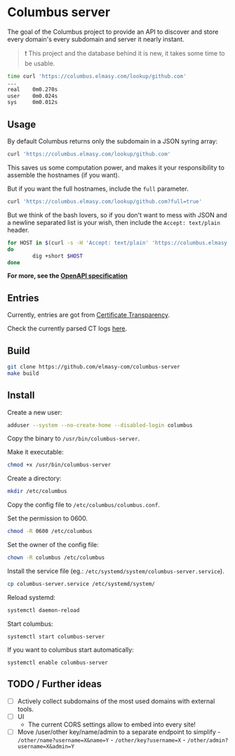# Columbus server

The goal of the Columbus project to provide an API to discover and store every domain's every subdomain and server it nearly instant.

> :heavy_exclamation_mark: This project and the database behind it is new, it takes some time to be usable.

```bash
time curl 'https://columbus.elmasy.com/lookup/github.com'
...
real	0m0.270s
user	0m0.024s
sys     0m0.012s
```

## Usage

By default Columbus returns only the subdomain in a JSON syring array:
```bash
curl 'https://columbus.elmasy.com/lookup/github.com'
```

This saves us some computation power, and makes it your responsibility to assemble the hostnames (if you want).

But if you want the full hostnames, include the `full` parameter.
```bash
curl 'https://columbus.elmasy.com/lookup/github.com?full=true'
```

But we think of the bash lovers, so if you don't want to mess with JSON and a newline separated list is your wish, then include the `Accept: text/plain` header.
```bash
for HOST in $(curl -s -H 'Accept: text/plain' 'https://columbus.elmasy.com/lookup/github.com?full=true')
do
        dig +short $HOST
done
```

**For more, see the [OpenAPI specification](https://columbus.elmasy.com/openapi.yaml)**

## Entries

Currently, entries are got from [Certificate Transparency](https://certificate.transparency.dev/).

Check the currently parsed CT logs [here](https://status.elmasy.com/status/4803b934327a1168b515).

## Build

```bash
git clone https://github.com/elmasy-com/columbus-server
make build
```

## Install

Create a new user:

```bash
adduser --system --no-create-home --disabled-login columbus
```

Copy the binary to `/usr/bin/columbus-server`.

Make it executable:
```bash
chmod +x /usr/bin/columbus-server
```

Create a directory:
```bash
mkdir /etc/columbus
```

Copy the config file to `/etc/columbus/columbus.conf`.

Set the permission to 0600.
```bash
chmod -R 0600 /etc/columbus
```

Set the owner of the config file:
```bash
chown -R columbus /etc/columbus
```

Install the service file (eg.: `/etc/systemd/system/columbus-server.service`).
```bash
cp columbus-server.service /etc/systemd/system/
```

Reload systemd:
```bash
systemctl daemon-reload
```

Start columbus:
```
systemctl start columbus-server
```

If you want to columbus start automatically:
```
systemctl enable columbus-server
```

## TODO / Further ideas

- [ ] Actively collect subdomains of the most used domains with external tools.
- [ ] UI
    - The current CORS settings allow to embed into every site!
- [ ] Move /user/other key/name/admin to a separate endpoint to simplify
        - `/other/name?username=X&name=Y`
        - `/other/key?username=X`
        - `/other/admin?username=X&admin=Y`
